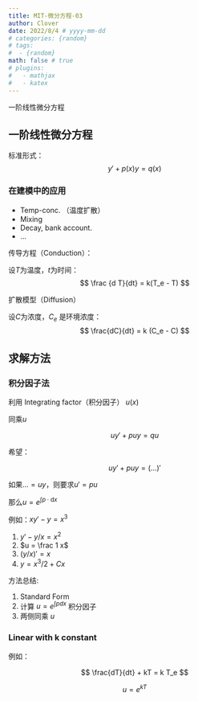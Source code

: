 ```yaml
---
title: MIT-微分方程-03
author: Clover
date: 2022/8/4 # yyyy-mm-dd
# categories: {random}
# tags:
#  - {random}
math: false # true
# plugins:
#   - mathjax
#   - katex
---
```


一阶线性微分方程

<!-- more -->

## 一阶线性微分方程

标准形式：
$$
y' + p(x) y = q(x)
$$

### 在建模中的应用

- Temp-conc. （温度扩散）
- Mixing
- Decay, bank account.
- …

传导方程（Conduction）：

设$T$为温度，$t$为时间：
$$
\frac {d T}{dt} = k(T_e - T)
$$


扩散模型（Diffusion）

设$C$为浓度，$C_e$ 是环境浓度：
$$
\frac{dC}{dt} = k (C_e - C)
$$

## 求解方法

### 积分因子法

利用 Integrating factor（积分因子） $u(x)$

同乘$u$

$$
uy' + puy = qu
$$

希望：

$$
uy'+puy=(...)'
$$

如果$...=uy$，则要求$u' = pu$

那么$u = e ^{\int p\cdot\mathrm dx}$

例如：$xy' - y = x^3$

1. $y'-y/x = x^2$
2. $u = \frac 1 x$
3. $(y/x)' = x$
4. $y = x ^ 3 / 2 + Cx$

方法总结:

1. Standard Form
2. 计算 $u = e ^{\int p dx}$ 积分因子
3. 两侧同乘 $u$

### Linear with k constant

例如：

$$
\frac{dT}{dt} + kT = k T_e
$$

$$
u = e ^ { k T }
$$


